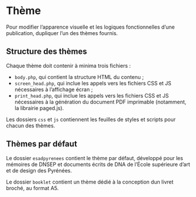 # Thème

Pour modifier l’apparence visuelle et les logiques fonctionnelles d’une publication, dupliquer l’un des thèmes fournis.

## Structure des thèmes

Chaque thème doit contenir à minima trois fichiers :

- `body.php`, qui contient la structure HTML du contenu ;
- `screen_head.php`, qui inclue les appels vers les fichiers CSS et JS nécessaires à l’affichage écran ;
- `print_head.php`, qui inclue les appels vers les fichiers CSS et JS nécessaires à la génération du document PDF imprimable (notamment, la librairie paged.js).

Les dossiers `css` et `js` contiennent les feuilles de styles et scripts pour chacun des thèmes.

## Thèmes par défaut

Le dossier `esadpyrenees` contient le thème par défaut, développé pour les mémoires de DNSEP et documents écrits de DNA de l’École supérieure d’art et de design des Pyrénées.

Le dossier `booklet` contient un thème dédié à la conception dun livret broché, au format A5.